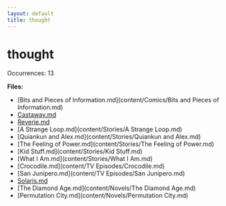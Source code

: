 ```yaml
---
layout: default
title: thought
---
```

# thought

Occurrences: 13

**Files:**

- [Bits and Pieces of Information.md](content/Comics/Bits and Pieces of Information.md)
- [Castaway.md](content/Stories/Castaway.md)
- [Reverie.md](content/Stories/Reverie.md)
- [A Strange Loop.md](content/Stories/A Strange Loop.md)
- [Quiankun and Alex.md](content/Stories/Quiankun and Alex.md)
- [The Feeling of Power.md](content/Stories/The Feeling of Power.md)
- [Kid Stuff.md](content/Stories/Kid Stuff.md)
- [What I Am.md](content/Stories/What I Am.md)
- [Crocodile.md](content/TV Episodes/Crocodile.md)
- [San Junipero.md](content/TV Episodes/San Junipero.md)
- [Solaris.md](content/Novels/Solaris.md)
- [The Diamond Age.md](content/Novels/The Diamond Age.md)
- [Permutation City.md](content/Novels/Permutation City.md)

